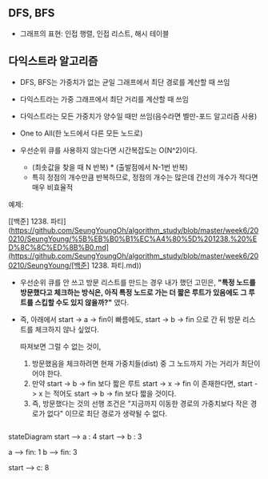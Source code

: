 ## DFS, BFS

* 그래프의 표현: 인접 행렬, 인접 리스트, 해시 테이블

  

## 다익스트라 알고리즘

* DFS, BFS는 가중치가 없는 균일 그래프에서 최단 경로를 계산할 때 쓰임
* 다익스트라는 가중 그래프에서 최단 거리를 계산할 때 쓰임
* 다익스트라는 모든 가중치가 양수일 때만 쓰임(음수라면 벨만-포드 알고리즘 사용)
* One to All(한 노드에서 다른 모든 노드로)

* 우선순위 큐를 사용하지 않는다면 시간복잡도는 O(N^2)이다.
  * (최솟값을 찾을 때 N 반복) * (출발점에서 N-1번 반복)
  * 특히 정점의 개수만큼 반복하므로, 정점의 개수는 많은데 간선의 개수가 적다면 매우 비효율적



예제:

[[백준] 1238. 파티](https://github.com/SeungYoungOh/algorithm_study/blob/master/week6/200210/SeungYoung/%5B%EB%B0%B1%EC%A4%80%5D%201238.%20%ED%8C%8C%ED%8B%B0.md](https://github.com/SeungYoungOh/algorithm_study/blob/master/week6/200210/SeungYoung/[백준] 1238. 파티.md))

* 우선순위 큐를 안 쓰고 방문 리스트를 만드는 경우 내가 했던 고민은, **"특정 노드를 방문했다고 체크하는 방식은, 아직 특정 노드로 가는 더 짧은 루트가 있음에도 그 루트를 스킵할 수도 있지 않을까?"** 였다.

* 즉, 아래에서 start -> a -> fin이 빠름에도, start -> b -> fin 으로 간 뒤 방문 리스트를 체크하지 않나 싶었다.

  따져보면 그럴 수 없는 것이, 

  1. 방문했음을 체크하려면 현재 가중치들(dist) 중 그 노드까지 가는 거리가 최단이어야 한다.
  2. 만약 start -> b -> fin 보다 짧은 루트 start -> x -> fin 이 존재한다면, start -> x 는 적어도 start -> b -> fin 보다 짧을 것이다. 
  3. 즉, 방문했다는 것의 선행 조건은 "지금까지 이동한 경로의 가중치보다 작은 경로가 없다" 이므로 최단 경로가 생략될 수 없다.

  ```mermaid
stateDiagram
  start --> a : 4
  start --> b : 3
  
  a --> fin: 1
  b --> fin: 3
  
  start --> c: 8
  ```

  

  



